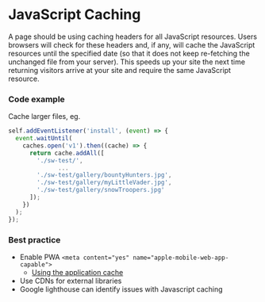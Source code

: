 # JavaScript Caching

A page should be using caching headers for all JavaScript resources. Users browsers will check for these headers and, if
any, will cache the JavaScript resources until the specified date (so that it does not keep re-fetching the unchanged
file from your server). This speeds up your site the next time returning visitors arrive at your site and require the
same JavaScript resource.

### Code example

Cache larger files,
eg.

````javascript
self.addEventListener('install', (event) => {
  event.waitUntil(
    caches.open('v1').then((cache) => {
      return cache.addAll([
        './sw-test/',
              ...
        './sw-test/gallery/bountyHunters.jpg',
        './sw-test/gallery/myLittleVader.jpg',
        './sw-test/gallery/snowTroopers.jpg'
      ]);
    })
  );
});
````

### Best practice

* Enable PWA `<meta content="yes" name="apple-mobile-web-app-capable">`
  * [Using the application cache](https://developer.mozilla.org/en-US/docs/Web/HTML/Using_the_application_cache)
* Use CDNs for external libraries
* Google lighthouse can identify issues with Javascript caching
